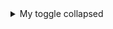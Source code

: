 <details>
<summary>My toggle collapsed</summary>
  
\#quickstart 
[quickstart ](https://docs.github.com/en/get-started/writing-on-github/getting-started-with-writing-and-formatting-on-github/quickstart-for-writing-on-github#example-of-a-collapsed-section)
  
YOUR TABLE
| Rank | Languages |
|-----:|-----------|
|     1| JavaScript|
|     2| Python    |
|     3| SQL       |

</details>
